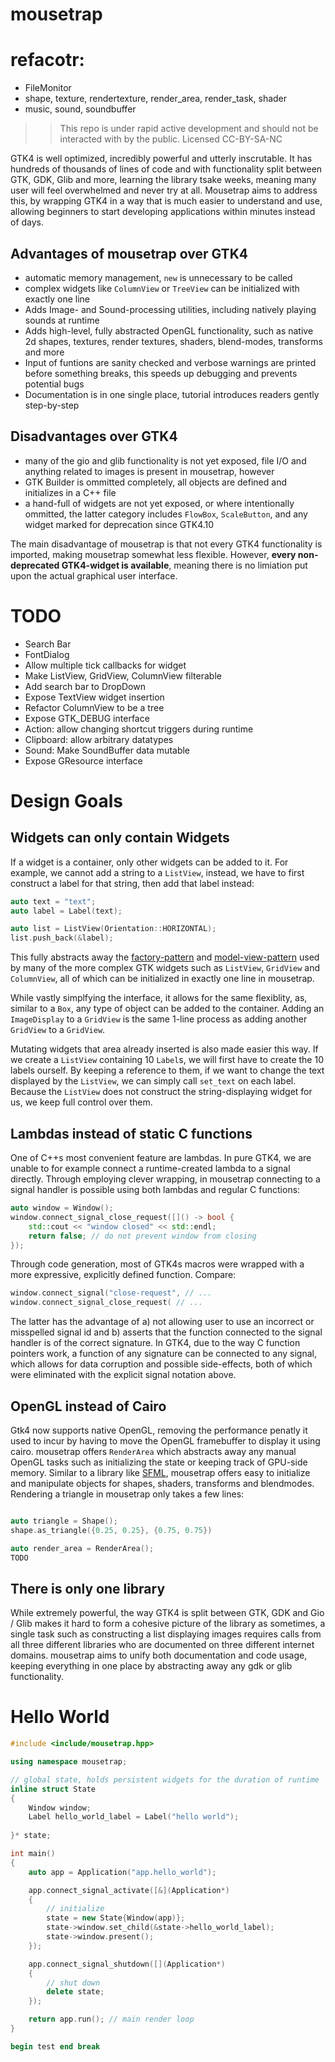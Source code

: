 # mousetrap


# refacotr:
+ FileMonitor
+ shape, texture, rendertexture, render_area, render_task, shader
+ music, sound, soundbuffer
> > This repo is under rapid active development and should not be interacted with by the public. Licensed CC-BY-SA-NC

GTK4 is well optimized, incredibly powerful and utterly inscrutable. It has hundreds of thousands of lines of code and with functionality split between GTK, GDK, Glib and more,
learning the library tsake weeks, meaning many user will feel overwhelmed and never try at all. Mousetrap aims to address this, by
wrapping GTK4 in a way that is much easier to understand and use, allowing beginners to start developing applications within minutes instead of days.

## Advantages of mousetrap over GTK4
+ automatic memory management, `new` is unnecessary to be called
+ complex widgets like `ColumnView` or `TreeView` can be initialized with exactly one line
+ Adds Image- and Sound-processing utilities, including natively playing sounds at runtime
+ Adds high-level, fully abstracted OpenGL functionality, such as native 2d shapes, textures, render textures, shaders, blend-modes, transforms and more
+ Input of funtions are sanity checked and verbose warnings are printed before something breaks, this speeds up 
  debugging and prevents potential bugs
+ Documentation is in one single place, tutorial introduces readers gently step-by-step

## Disadvantages over GTK4
+ many of the gio and glib functionality is not yet exposed, file I/O and anything related to images is present in 
  mousetrap, however
+ GTK Builder is ommitted completely, all objects are defined and initializes in a C++ file
+ a hand-full of widgets are not yet exposed, or where intentionally ommitted, the latter category includes `FlowBox`,
  `ScaleButton`, and any widget marked for deprecation since GTK4.10

The main disadvantage of mousetrap is that not every GTK4 functionality is imported, making mousetrap somewhat less flexible. However, **every non-deprecated GTK4-widget is available**, 
meaning there is no limiation put upon the actual graphical user interface.

# TODO
+ Search Bar
+ FontDialog
+ Allow multiple tick callbacks for widget
+ Make ListView, GridView, ColumnView filterable
+ Add search bar to DropDown
+ Expose TextView widget insertion
+ Refactor ColumnView to be a tree
+ Expose GTK_DEBUG interface
+ Action: allow changing shortcut triggers during runtime
+ Clipboard: allow arbitrary datatypes
+ Sound: Make SoundBuffer data mutable
+ Expose GResource interface

# Design Goals


## Widgets can only contain Widgets

If a widget is a container, only other widgets can be added to it. For example, we cannot add a string to a `ListView`, 
instead, we have to first construct a label for that string, then add that label instead:

```cpp
auto text = "text";
auto label = Label(text);

auto list = ListView(Orientation::HORIZONTAL);
list.push_back(&label);
```

This fully abstracts away the [factory-pattern](https://docs.gtk.org/gtk4/class.ListItemFactory.html) and 
[model-view-pattern](https://docs.gtk.org/gtk4/method.ListView.set_model.html) used by many of the more complex GTK 
widgets such as `ListView`, `GridView` and `ColumnView`, all of which can be initialized in exactly one line in mousetrap.

While vastly simplfying the interface, it allows for the same flexiblity, as, similar to a `Box`, any type of object can 
be added to the container. Adding an `ImageDisplay` to a `GridView` is the same 1-line process as adding another `GridView` 
to a `GridView`.

Mutating widgets that area already inserted is also made easier this way. If we create a `ListView` containing
10 `Label`s, we will first have to create the 10 labels ourself. By keeping a reference to them, if we want to change 
the text displayed by the `ListView`, we can simply call `set_text` on each label. Because the `ListView` does not 
construct the string-displaying widget for us, we keep full control over them.

## Lambdas instead of static C functions

One of C++s most convenient feature are lambdas. In pure GTK4, we are unable to for example connect a runtime-created
lambda to a signal directly. Through employing clever wrapping, in mousetrap connecting to a signal handler is possible
using both lambdas and regular C functions:

```cpp
auto window = Window();
window.connect_signal_close_request([]() -> bool {
    std::cout << "window closed" << std::endl;
    return false; // do not prevent window from closing
});
```

Through code generation, most of GTK4s macros were wrapped with a more expressive, explicitly defined function. Compare:

```cpp
window.connect_signal("close-request", // ...
window.connect_signal_close_request( // ...
```

The latter has the advantage of a) not allowing user to use an incorrect or misspelled signal id and b) asserts that 
the function connected to the signal handler is of the correct signature. In GTK4, due to the way C function pointers work,
a function of any signature can be connected to any signal, which allows for data corruption and possible side-effects,
both of which were eliminated with the explicit signal notation above.

## OpenGL instead of Cairo

Gtk4 now supports native OpenGL, removing the performance penatly it used to incur by having to move the OpenGL 
framebuffer to display it using cairo. mousetrap offers `RenderArea` which abstracts away any manual OpenGL tasks such
as initializing the state or keeping track of GPU-side memory. Similar to a library like [SFML](https://www.sfml-dev.org/),
mousetrap offers easy to initialize and manipulate objects for shapes, shaders, transforms and blendmodes. Rendering a 
triangle in mousetrap only takes a few lines:

```cpp

auto triangle = Shape();
shape.as_triangle({0.25, 0.25}, {0.75, 0.75})

auto render_area = RenderArea();
TODO
```

## There is only one library

While extremely powerful, the way GTK4 is split between GTK, GDK and Gio / Glib makes it hard to form a cohesive picture
of the library as sometimes, a single task such as constructing a list displaying images requires calls from all three
different libraries who are documented on three different internet domains. mousetrap aims to unify both documentation 
and code usage, keeping everything in one place by abstracting away any gdk or glib functionality.

# Hello World

```cpp
#include <include/mousetrap.hpp>

using namespace mousetrap;

// global state, holds persistent widgets for the duration of runtime
inline struct State
{
    Window window;
    Label hello_world_label = Label("hello world");
    
}* state;

int main()
{
    auto app = Application("app.hello_world");

    app.connect_signal_activate([&](Application*)
    {
        // initialize
        state = new State{Window(app)};
        state->window.set_child(&state->hello_world_label);
        state->window.present();
    });

    app.connect_signal_shutdown([](Application*)
    {
        // shut down
        delete state;
    });

    return app.run(); // main render loop
}
```

```jl
begin test end break
```
